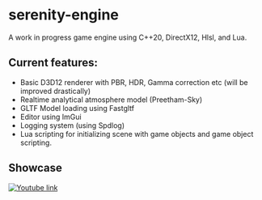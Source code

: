# serenity-engine

A work in progress game engine using C++20, DirectX12, Hlsl, and Lua.

## Current features:
* Basic D3D12 renderer with PBR, HDR, Gamma correction etc (will be improved drastically)
* Realtime analytical atmosphere model (Preetham-Sky)
* GLTF Model loading using Fastgltf
* Editor using ImGui
* Logging system (using Spdlog)
* Lua scripting for initializing scene with game objects and game object scripting.

## Showcase
[![Youtube link](https://img.youtube.com/vi/7b4NNRQmfd0/hqdefault.jpg)](https://youtu.be/7b4NNRQmfd0)
